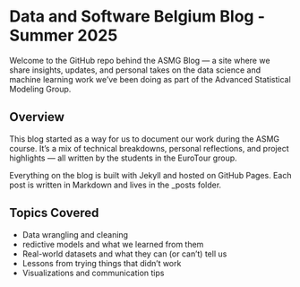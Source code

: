 # Data and Software Belgium Blog - Summer 2025
Welcome to the GitHub repo behind the ASMG Blog — a site where we share insights, updates, and personal takes on the data science and machine learning work we’ve been doing as part of the Advanced Statistical Modeling Group.

## Overview
This blog started as a way for us to document our work during the ASMG course. It’s a mix of technical breakdowns, personal reflections, and project highlights — all written by the students in the EuroTour group. 

Everything on the blog is built with Jekyll and hosted on GitHub Pages. Each post is written in Markdown and lives in the _posts folder.

## Topics Covered 
- Data wrangling and cleaning
- redictive models and what we learned from them
- Real-world datasets and what they can (or can’t) tell us
- Lessons from trying things that didn’t work
- Visualizations and communication tips


